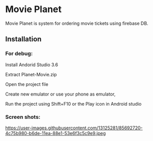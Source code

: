 # Movie Planet

Movie Planet is system for ordering movie tickets using firebase DB.

## Installation

### For debug:

Install Andorid Studio 3.6 

Extract  Planet-Movie.zip 

Open the project file

Create new emulator or use your phone as emulator,

Run the project using Shift+F10 or the Play icon in Android studio


### Screen shots:

https://user-images.githubusercontent.com/13125281/85692720-4c75b980-b6de-11ea-88e1-53e6f3c5c9e9.jpeg
